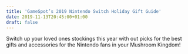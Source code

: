 ```yaml
---
title: 'GameSpot’s 2019 Nintendo Switch Holiday Gift Guide'
date: 2019-11-13T20:45:00+01:00
draft: false
---
```


Switch up your loved ones stockings this year with out picks for the best gifts and accessories for the Nintendo fans in your Mushroom Kingdom!
